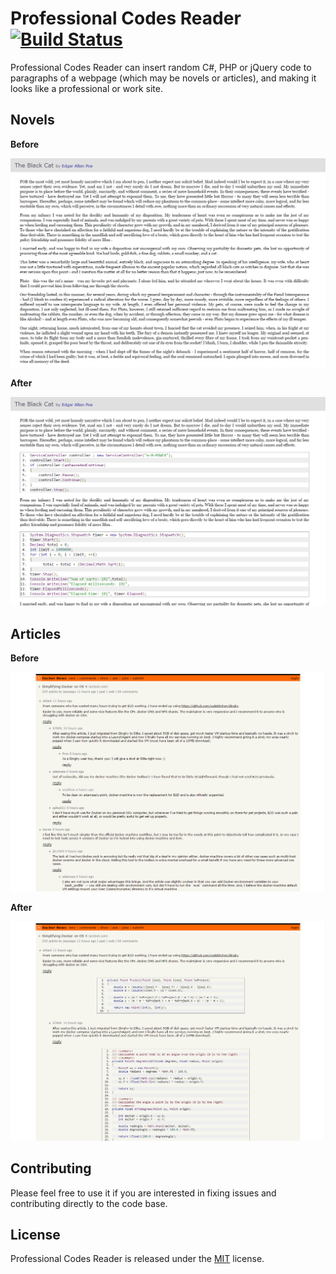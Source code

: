 # Professional Codes Reader [![Build Status](https://travis-ci.org/Jasonnor/NovelPretender.svg?branch=master)](https://travis-ci.org/Jasonnor/NovelPretender)

Professional Codes Reader can insert random C#, PHP or jQuery code to paragraphs of a webpage (which may be novels or articles), and making it looks like a professional or work site.

## Novels

**Before**

![Before](/Example/Novel_Before.png)

**After**

![After](/Example/Novel_After.png)

## Articles

**Before**

![Before](/Example/Article_Before.png)

**After**

![After](/Example/Article_After.png)

## Contributing

Please feel free to use it if you are interested in fixing issues and contributing directly to the code base.

## License

Professional Codes Reader is released under the [MIT](/LICENSE) license.
